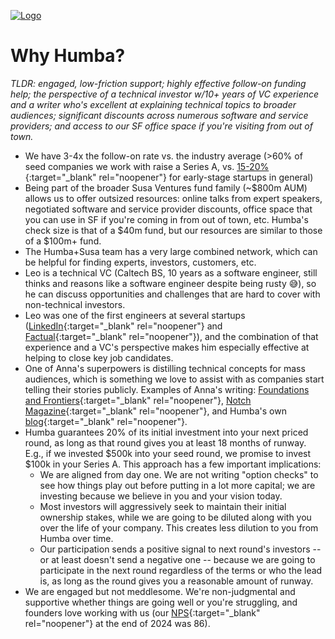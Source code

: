 <a href="#top"></a>

<link rel="stylesheet" href="../style.css">

[![Logo](../humba_logo.png)](https://humbaventures.com/)

# Why Humba?

_TLDR: engaged, low-friction support; highly effective follow-on funding help; the perspective of a technical investor w/10+ years of VC experience and a writer who's excellent at explaining technical topics to broader audiences; significant discounts across numerous software and service providers; and access to our SF office space if you're visiting from out of town._

* We have 3-4x the follow-on rate vs. the industry average (>60% of seed companies we work with raise a Series A, vs. [15-20%](https://x.com/PeterJ_Walker/status/1923424942747680953){:target="_blank" rel="noopener"} for early-stage startups in general)
* Being part of the broader Susa Ventures fund family (~$800m AUM) allows us to offer outsized resources: online talks from expert speakers, negotiated software and service provider discounts, office space that you can use in SF if you're coming in from out of town, etc. Humba's check size is that of a $40m fund, but our resources are similar to those of a $100m+ fund.
* The Humba+Susa team has a very large combined network, which can be helpful for finding experts, investors, customers, etc.
* Leo is a technical VC (Caltech BS, 10 years as a software engineer, still thinks and reasons like a software engineer despite being rusty 😅), so he can discuss opportunities and challenges that are hard to cover with non-technical investors.
* Leo was one of the first engineers at several startups ([LinkedIn](https://www.linkedin.com/){:target="_blank" rel="noopener"} and [Factual](https://www.crunchbase.com/organization/factual){:target="_blank" rel="noopener"}), and the combination of that experience and a VC's perspective makes him especially effective at helping to close key job candidates.
* One of Anna's superpowers is distilling technical concepts for mass audiences, which is something we love to assist with as companies start telling their stories publicly. Examples of Anna's writing: [Foundations and Frontiers](https://www.contrary.com/foundations-and-frontiers){:target="_blank" rel="noopener"}, [Notch Magazine](https://notch.ink/themanylivesofenergy/){:target="_blank" rel="noopener"}, and Humba's own [blog](https://blog.humbaventures.com/s/how-its-built){:target="_blank" rel="noopener"}.
* Humba guarantees 20% of its initial investment into your next priced round, as long as that round gives you at least 18 months of runway. E.g., if we invested $500k into your seed round, we promise to invest $100k in your Series A. This approach has a few important implications:
    * We are aligned from day one. We are not writing "option checks" to see how things play out before putting in a lot more capital; we are investing because we believe in you and your vision today.
    * Most investors will aggressively seek to maintain their initial ownership stakes, while we are going to be diluted along with you over the life of your company. This creates less dilution to you from Humba over time.
    * Our participation sends a positive signal to next round's investors -- or at least doesn't send a negative one -- because we are going to participate in the next round regardless of the terms or who the lead is, as long as the round gives you a reasonable amount of runway.
* We are engaged but not meddlesome. We're non-judgmental and supportive whether things are going well or you're struggling, and founders love working with us (our [NPS](https://www.surveysensum.com/blog/what-is-a-good-net-promoter-score){:target="_blank" rel="noopener"} at the end of 2024 was 86).
